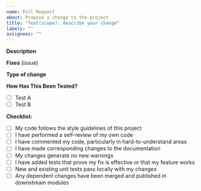 ```yaml
---
name: Pull Request
about: Propose a change to the project
title: "feat(scope): describe your change"
labels: ""
assignees: ""
---
```


**Description**

<!-- Please include a summary of the change and which issue is fixed. Please also include relevant motivation and context. List any dependencies that are required for this change. -->

**Fixes** (issue)

**Type of change**

<!-- Please update the title of your PR to match the type of change. The title will be used for the commit message and the changelog. -->
<!---->
<!-- The `(scope)` is optional and refers to the part of the codebase you're changing (e.g., `feat(search)`, `fix(ci)`). -->

<!-- - [ ] `fix`: A bug fix -->
<!-- - [ ] `feat`: A new feature -->
<!-- - [ ] `feat!`: A breaking change -->
<!-- - [ ] `docs`: Documentation only changes -->
<!-- - [ ] `chore`: Changes to the build process or auxiliary tools -->
<!-- - [ ] `refactor`: A code change that neither fixes a bug nor adds a feature -->
<!-- - [ ] `perf`: A code change that improves performance -->
<!-- - [ ] `test`: Adding missing tests or correcting existing tests -->
<!-- - [ ] `style`: Changes that do not affect the meaning of the code -->
<!-- - [ ] `ci`: Changes to our CI configuration files and scripts -->
<!-- - [ ] `revert`: Reverts a previous commit -->

**How Has This Been Tested?**

<!-- Please describe the tests that you ran to verify your changes. Provide instructions so we can reproduce. Please also list any relevant details for your test configuration. -->

- [ ] Test A
- [ ] Test B

**Checklist:**

- [ ] My code follows the style guidelines of this project
- [ ] I have performed a self-review of my own code
- [ ] I have commented my code, particularly in hard-to-understand areas
- [ ] I have made corresponding changes to the documentation
- [ ] My changes generate no new warnings
- [ ] I have added tests that prove my fix is effective or that my feature works
- [ ] New and existing unit tests pass locally with my changes
- [ ] Any dependent changes have been merged and published in downstream modules
